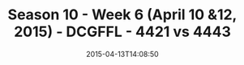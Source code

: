 ---
title: Season 10 - Week 6 (April 10 &12, 2015) - DCGFFL - 4421 vs 4443
teams_score:
- team: 4421
  score:
- team: 4443
  score: 20
mvp: Bill C. (Dark Green), Josh E. (Sky Blue)
game-ball: N/A
season: 10
week:
date: '2015-04-13T14:08:50'
pageid: season-10-week-six-4421-vs-4443
---